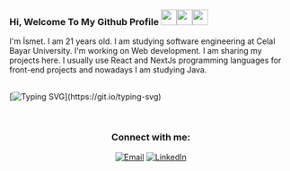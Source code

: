 ### Hi, Welcome To My Github Profile <img src="https://media.giphy.com/media/hvRJCLFzcasrR4ia7z/giphy.gif" width="28"><img src="https://media.giphy.com/media/hvRJCLFzcasrR4ia7z/giphy.gif" width="28"><img src="https://media.giphy.com/media/hvRJCLFzcasrR4ia7z/giphy.gif" width="28">

I'm İsmet. I am 21 years old. I am studying software engineering at Celal Bayar University. I'm working on Web development. I am sharing my projects here. I usually use React and NextJs programming languages for front-end projects and nowadays I am studying Java.  
<br>

[![Typing SVG](https://readme-typing-svg.herokuapp.com?font=Fira+Code&weight=600&size=25&duration=4700&pause=800&center=true&vCenter=true&width=440&lines=I+am+%C4%B0smet+Can+B%C4%B1y%C4%B1k;Software+Engineering+Student;I+am+21+years+old;)](https://git.io/typing-svg)

<br>

<h3 align="center">Connect with me:</h3>

<p align="center">
<a href="mailto:ismetcanbyk@gmail.com"><img alt="Email" src="https://img.shields.io/badge/Email-ismetcanbyk@gmail.com-blue?style=flat&logo=gmail"></a>
<a href="https://www.linkedin.com/in/ismet-can-byk/" target="_blank"><img alt="LinkedIn" src="https://img.shields.io/badge/LinkedIn-@ismetcanbyk-blue?style=flat&logo=linkedin"></a>

</p>
